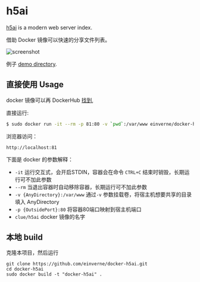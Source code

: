 # h5ai

[h5ai](http://larsjung.de/h5ai/) is a modern web server index.

借助 Docker 镜像可以快速的分享文件列表。

![screenshot](https://cloud.githubusercontent.com/assets/776829/3098666/440f3ca6-e5ef-11e3-8979-36d2ac1a36a0.png)

例子 [demo directory](http://larsjung.de/h5ai/sample).

## 直接使用 Usage

docker 镜像可以再 DockerHub [找到](https://hub.docker.com/r/einverne/docker-h5ai/),

直接运行:

```bash
$ sudo docker run -it --rm -p 81:80 -v `pwd`:/var/www einverne/docker-h5ai
```

浏览器访问：

```
http://localhost:81
```

下面是 docker 的参数解释：

* `-it` 运行交互式，会开启STDIN，容器会在命令 `CTRL+C` 结束时销毁，长期运行可不加此参数
* `--rm` 当退出容器时自动移除容器，长期运行可不加此参数
* `-v {AnyDirectory}:/var/www` 通过`-v` 参数挂载卷，将宿主机想要共享的目录填入 AnyDirectory
* `-p {OutsidePort}:80` 将容器80端口映射到宿主机端口
* `clue/h5ai` docker 镜像的名字

## 本地 build

克隆本项目，然后运行

    git clone https://github.com/einverne/docker-h5ai.git
    cd docker-h5ai
    sudo docker build -t "docker-h5ai" .
